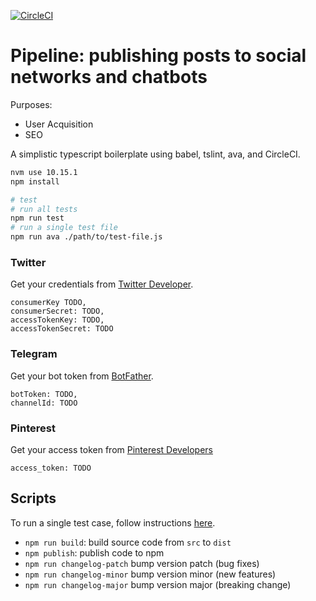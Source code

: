 [![CircleCI](https://circleci.com/gh/puncsky/typescript-starter.svg?style=svg)](https://circleci.com/gh/puncsky/typescript-starter)

# Pipeline: publishing posts to social networks and chatbots

Purposes:

- User Acquisition
- SEO

A simplistic typescript boilerplate using babel, tslint, ava, and CircleCI.

```bash
nvm use 10.15.1
npm install

# test
# run all tests
npm run test
# run a single test file
npm run ava ./path/to/test-file.js
```

### Twitter

Get your credentials from [Twitter Developer](https://developer.twitter.com/en/application).

```text
consumerKey TODO,
consumerSecret: TODO,
accessTokenKey: TODO,
accessTokenSecret: TODO
```

### Telegram

Get your bot token from [BotFather](https://telegram.me/botfather).

```text
botToken: TODO,
channelId: TODO
```

### Pinterest

Get your access token from [Pinterest Developers](https://developers.pinterest.com/docs/api/overview/)

```text
access_token: TODO
```

## Scripts

To run a single test case, follow instructions [here](https://github.com/avajs/ava/blob/master/docs/01-writing-tests.md#running-specific-tests).

- `npm run build`: build source code from `src` to `dist`
- `npm publish`: publish code to npm
- `npm run changelog-patch` bump version patch (bug fixes)
- `npm run changelog-minor` bump version minor (new features)
- `npm run changelog-major` bump version major (breaking change)
